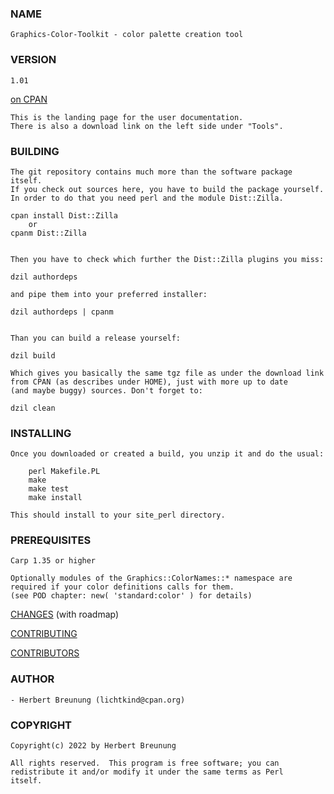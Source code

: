 ### NAME

    Graphics-Color-Toolkit - color palette creation tool 

### VERSION
 
    1.01

[on CPAN](https://metacpan.org/pod/Graphics-Color-Toolkit)

    This is the landing page for the user documentation.
    There is also a download link on the left side under "Tools".
   

### BUILDING

    The git repository contains much more than the software package itself.
    If you check out sources here, you have to build the package yourself.
    In order to do that you need perl and the module Dist::Zilla.
    
    cpan install Dist::Zilla   
        or 
    cpanm Dist::Zilla

    
    Then you have to check which further the Dist::Zilla plugins you miss:
    
    dzil authordeps
    
    and pipe them into your preferred installer:
    
    dzil authordeps | cpanm
    
  
    Than you can build a release yourself:

    dzil build
    
    Which gives you basically the same tgz file as under the download link
    from CPAN (as describes under HOME), just with more up to date 
    (and maybe buggy) sources. Don't forget to:
    
    dzil clean


### INSTALLING

    Once you downloaded or created a build, you unzip it and do the usual:
 
        perl Makefile.PL
        make
        make test
        make install

    This should install to your site_perl directory.


### PREREQUISITES

    Carp 1.35 or higher
    
    Optionally modules of the Graphics::ColorNames::* namespace are
    required if your color definitions calls for them.
    (see POD chapter: new( 'standard:color' ) for details)


 
[CHANGES](https://github.com/lichtkind/Graphics-Color-Toolkit/blob/main/Changes) (with roadmap)

[CONTRIBUTING](https://github.com/lichtkind/Graphics-Color-Toolkit/blob/main/CONTRIBUTING)

[CONTRIBUTORS](https://metacpan.org/pod/Graphics-Color-Toolkit#CONTRIBUTORS)


### AUTHOR

    - Herbert Breunung (lichtkind@cpan.org)


### COPYRIGHT

    Copyright(c) 2022 by Herbert Breunung

    All rights reserved.  This program is free software; you can
    redistribute it and/or modify it under the same terms as Perl 
    itself.
